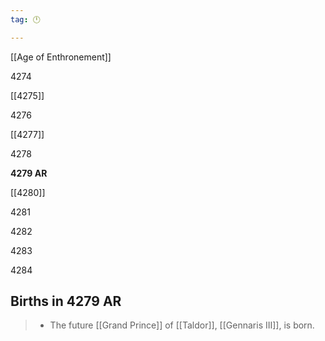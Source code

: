 ```yaml
---
tag: 🕛

---
```

[[Age of Enthronement]]


4274

[[4275]]

4276

[[4277]]

4278

**4279 AR**

[[4280]]

4281

4282

4283

4284



## Births in 4279 AR

>  - The future [[Grand Prince]] of [[Taldor]], [[Gennaris III]], is born.






